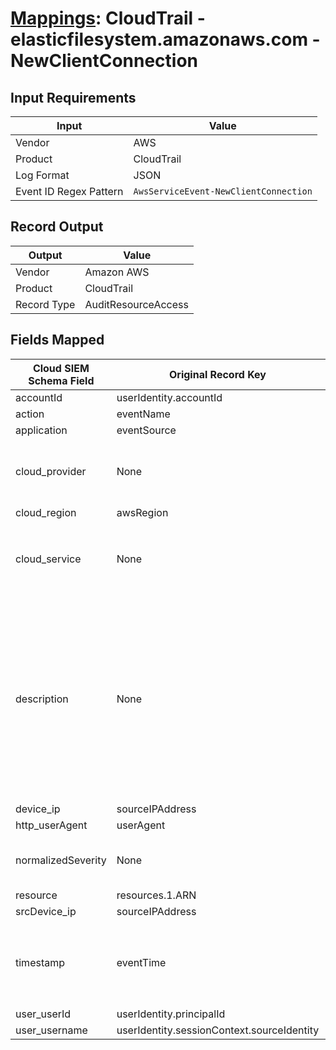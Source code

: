 # [Mappings](README.md): CloudTrail - elasticfilesystem.amazonaws.com - NewClientConnection

## Input Requirements

|Input|Value|
|-----|-----|
|Vendor|AWS|
|Product|CloudTrail|
|Log Format|JSON|
|Event ID Regex Pattern|`AwsServiceEvent-NewClientConnection`|

## Record Output

|Output|Value|
|------|-----|
|Vendor|Amazon AWS|
|Product|CloudTrail|
|Record Type|AuditResourceAccess|

## Fields Mapped

|Cloud SIEM Schema Field|Original Record Key|Notes|
|-----------------------|-------------------|-----|
|accountId|userIdentity.accountId||
|action|eventName||
|application|eventSource||
|cloud_provider|None|The static text `AWS` is populated in this schema field.|
|cloud_region|awsRegion||
|cloud_service|None|The static text `Elastic File System` is populated in this schema field.|
|description|None|The static text `This event is emitted from the Elastic File System when a connection is authorized immediately after an initial connection, and immediately after a reconnection` is populated in this schema field.|
|device_ip|sourceIPAddress||
|http_userAgent|userAgent||
|normalizedSeverity|None|The static text `1` is populated in this schema field.|
|resource|resources.1.ARN||
|srcDevice_ip|sourceIPAddress||
|timestamp|eventTime|We expect the orginal record value of `eventTime` is in the format `yyyy-MM-dd'T'HH:mm:ssZ`|
|user_userId|userIdentity.principalId||
|user_username|userIdentity.sessionContext.sourceIdentity||


